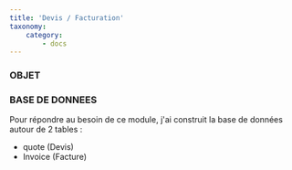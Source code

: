 ```yaml
---
title: 'Devis / Facturation'
taxonomy:
    category:
        - docs
---
```


### OBJET

### BASE DE DONNEES  
Pour répondre au besoin de ce module, j'ai construit la base de données autour de 2 tables :
- quote (Devis)
- Invoice (Facture)
